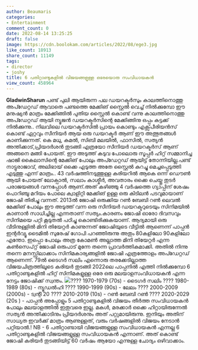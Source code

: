 ```yaml
---
author: Beaumaris
categories:
- Entertainment
comment_count: 0
date: 2022-08-14 13:25:25
draft: false
image: https://cdn.boolokam.com/articles/2022/08/ege3.jpg
like_count: 18913
share_count: 11149
tags:
- director
- joshy
title: 6 പതിറ്റാണ്ടുകളിൽ വിജയങ്ങളുള്ള ഒരേയൊരു സംവിധായകൻ
view_count: 458964
---
```


**GladwinSharun** പണ്ട് പുലി ആയിരുന്ന പല ഡയറക്ടർസും കാലത്തിനൊത്തു അപ്ഡേറ്റഡ് ആവാതെ പണ്ടത്തെ മേക്കിങ് സ്റ്റൈൽ വെച്ച് നിൽക്കുമ്പോ ഈ മനുഷ്യൻ മാത്രം മേക്കിങ്ങിൽ പുതിയ സ്റ്റൈൽ കൊണ്ട് വന്നു കാലത്തിനൊത്തു അപ്ഡേറ്റഡ് ആയി ന്യൂജൻ ഡയറക്ടർസിന്റെ മേക്കിങ്ങിനു ഒപ്പം കട്ടക്ക് നിൽക്കുന്നു.. നിലവിലെ ഡയറക്ടർസിൽ പ്രായം കൊണ്ടും എക്സ്പീരിയൻസ് കൊണ്ട് ഏറ്റവും സീനിയർ ആയ ഒരു ഡയറക്ടർ ആണ് ഈ അത്ഭുതങ്ങൾ കാണിക്കുന്നത്. കെ മധു, കമൽ, സിബി മലയിൽ, ഫാസിൽ, സത്യൻ അന്തിക്കാട്,പ്രിയദർശൻ തുടങ്ങി എത്രയോ സീനിയർ ഡയറക്ടർസ് ആണ് അങ്ങനെ മങ്ങി പോയത്. ഈ അടുത്ത് കടുവ പോലൊരു സൂപ്പർ ഹിറ്റ്‌ സമ്മാനിച്ച ഷാജി കൈലാസിന്റെ മേക്കിങ് പോലും അപ്ഡേറ്റഡ് ആയിട്ട് തോന്നിയില്ല.പണ്ട് നാട്ടുരാജാവ്, അലിഭായ് ഒക്കെ എടുത്ത അതേ സ്റ്റൈൽ കുറച്ചു മെച്ചപ്പെടുത്തി എടുത്തു എന്ന് മാത്രം.. 43 വർഷത്തിനടുത്തുള്ള കരിയറിൽ ആകെ ഒന്ന് ഡൌൺ ആയി പോയത് ലോക്പാൽ, സലാം കാശ്മീർ, അവതാരം ഒക്കെ ചെയ്തു തുടർ പരാജയങ്ങൾ വന്നപ്പോൾ ആണ്.അത് കഴിഞ്ഞു 4 വർഷത്തെ ഗ്യാപ്പിന് ശേഷം പൊറിഞ്ചു മറിയം പോലെ ക്വാളിറ്റി മേക്കിങ് ഉള്ള ഒരു കിടിലൻ പടവുമായാണ് ജോഷി തിരിച്ചു വന്നത്. 2013ൽ ജോഷി ഒരുക്കിയ റൺ ബേബി റൺ ലെവൽ മേക്കിങ് പോലും ഈ അടുത്ത് വന്ന ഒരു സീനിയർ ഡയറക്ടറുടെയും സിനിമയിൽ കാണാൻ സാധിച്ചില്ല എന്നതാണ് സത്യം.കാരണം ജോഷി ഓരോ ദിവസവും സിനിമയെ പറ്റി കൂടുതൽ പഠിച്ചു കൊണ്ടിരിക്കുകയാണ്. ആദ്യമായി ഒരു വീടിനുള്ളിൽ മിനി തിയേറ്റർ കാണുന്നത് ജോഷിയുടെ വീട്ടിൽ ആണെന്ന് പാപ്പൻ ഇന്റർവ്യൂ ടൈമിൽ സുരേഷ് ഗോപി പറഞ്ഞിരുന്നു അതും 80കളിലോ 90കളിലോ എന്തോ. ഇപ്പൊ പോലും അത്ര കോമൺ അല്ലാത്ത മിനി തിയേറ്റർ എന്ന കൺസെപ്റ്റ് ജോഷി ഒരുപാട് മുന്നേ തന്നെ പ്രാവർത്തികമാക്കി. അതിൽ നിന്നു തന്നെ മനസ്സിലാക്കാം സിനിമകാര്യങ്ങളിൽ ജോഷി എത്രത്തോളം അപ്ഡേറ്റഡ് ആണെന്ന്. 79ൽ ടൈഗർ സലിം എന്നൊരു തരക്കേടില്ലാത്ത വിജയചിത്രത്തിലൂടെ കരിയർ തുടങ്ങി 2022ലെ പാപ്പനിൽ എത്തി നിൽക്കുമ്പോ 6 പതിറ്റാണ്ടുകളിൽ ഹിറ്റ്‌ സിനിമകളുള്ള ഒരേ ഒരു മലയാളസംവിധായകൻ എന്ന നേട്ടം ജോഷിക്ക് സ്വന്തം. ![](https://cdn.boolokam.com/articles/2022/08/ege3.jpg)???? 1970-1979 (70s) - ടൈഗർ സലിം ???? 1980-1989 (80s) - ന്യൂഡൽഹി ???? 1990-1999 (90s) - ലേലം ???? 2000-2009 (2000s) - ട്വന്റി 20 ???? 2010-2019 (10s) - റൺ ബേബി റൺ ???? 2020-2029 (20s ) - പാപ്പൻ അപ്പോളും 5 പതിറ്റാണ്ടുകളിൽ വിജയം തീർത്ത സംവിധായകൻ പോലും മലയാളത്തിൽ ഇതുവരെ ഇല്ല. മകൾ, മരക്കാർ ഒക്കെ ഹിറ്റായിരുന്നേൽ സത്യൻ അന്തിക്കാടിനും പ്രിയദർശനും അത് പറ്റുമായിരുന്നു. ഇനിയും അതിന് സാധ്യത ഇവർക്ക് മാത്രം ആണുള്ളത്, വരും വർഷങ്ങളിൽ വിജയം നേടാൻ പറ്റിയാൽ.! NB - 6 പതിറ്റാണ്ടായി വിജയങ്ങളുള്ള സംവിധായകൻ എന്നല്ല 6 പതിറ്റാണ്ടുകളിൽ വിജയങ്ങളുള്ള സംവിധായകൻ എന്നാണ്. അത് കൊണ്ട് ജോഷി കരിയർ തുടങ്ങിയിട്ട് 60 വർഷം ആയോ എന്നുള്ള ചോദ്യം ഒഴിവാക്കാം.